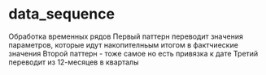 # data_sequence

Обработка временных рядов
Первый паттерн переводит значения параметров, которые идут накопителньым итогом в фактчиеские значения
Второй паттерн  - тоже самое но есть привязка к дате
Третий переводит из 12-месяцев в кварталы
